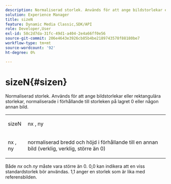 ```yaml
---
description: Normaliserad storlek. Används för att ange bildstorlekar eller rektangulära storlekar, normaliserade i förhållande till storleken på lagret 0 eller någon annan bild.
solution: Experience Manager
title: sizeN
feature: Dynamic Media Classic,SDK/API
role: Developer,User
exl-id: 58c2d7da-31fc-49d1-a404-2e4a66ff0e56
source-git-commit: 206e4643e3926cb85b4be2189743578f88180be7
workflow-type: tm+mt
source-wordcount: '92'
ht-degree: 0%

---
```


# sizeN{#sizen}

Normaliserad storlek. Används för att ange bildstorlekar eller rektangulära storlekar, normaliserade i förhållande till storleken på lagret 0 eller någon annan bild.

<table id="simpletable_BB36205775D4447084E527E2630D28B9"> 
 <tr class="strow"> 
  <td class="stentry"> <p><span class="codeph"> <span class="varname"> sizeN</span> </span> </p></td> 
  <td class="stentry"> <p><span class="codeph"> <span class="varname"> nx</span> </span>,  <span class="codeph"><span class="varname"> ny</span></span> </p></td> 
 </tr> 
 <tr class="strow"> 
  <td class="stentry"> <p><span class="codeph"> <span class="varname"> nx</span> </span>,  <span class="codeph"><span class="varname"> ny</span></span> </p></td> 
  <td class="stentry"> <p>normaliserad bredd och höjd i förhållande till en annan bild (verklig, verklig, större än 0) </p></td> 
 </tr> 
</table>

Både *nx* och *ny* måste vara större än 0. 0,0 kan indikera att en viss standardstorlek bör användas. 1,1 anger en storlek som är lika med referensbilden.
